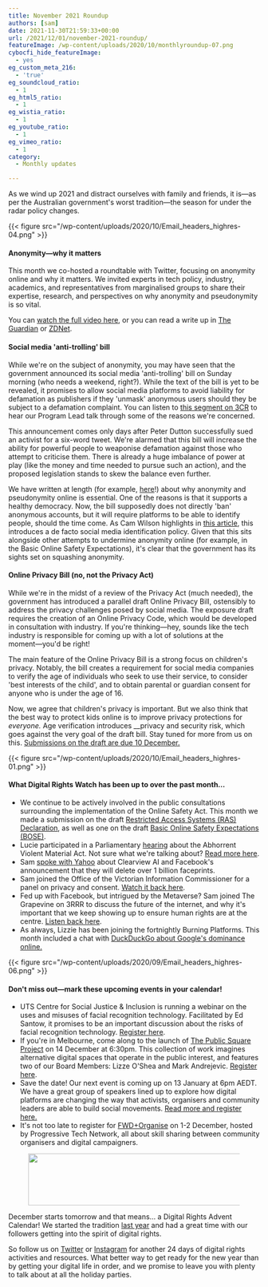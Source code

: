 ```yaml
---
title: November 2021 Roundup
authors: [sam]
date: 2021-11-30T21:59:33+00:00
url: /2021/12/01/november-2021-roundup/
featureImage: /wp-content/uploads/2020/10/monthlyroundup-07.png
cybocfi_hide_featureImage:
  - yes
eg_custom_meta_216:
  - 'true'
eg_soundcloud_ratio:
  - 1
eg_html5_ratio:
  - 1
eg_wistia_ratio:
  - 1
eg_youtube_ratio:
  - 1
eg_vimeo_ratio:
  - 1
category:
  - Monthly updates

---
```

As we wind up 2021 and distract ourselves with family and friends, it is―as per the Australian government's worst tradition―the season for under the radar policy changes.

<div class="wp-block-image">
{{< figure src="/wp-content/uploads/2020/10/Email_headers_highres-04.png" >}}
</div>

#### **Anonym****ity―w****hy it matters**

This month we co-hosted a roundtable with Twitter, focusing on anonymity online and why it matters. We invited experts in tech policy, industry, academics, and representatives from marginalised groups to share their expertise, research, and perspectives on why anonymity and pseudonymity is so vital.

You can <a href="https://u1584542.ct.sendgrid.net/ss/c/oZT1C-8NKsWHlAiWATd-7H9lFTS-oV1IDS4vDXzTZuZ4qOpEF5ZudRWrNW0i_8zG-ys0hbyevi_Ru_JsZ1wDb5aNofic_Cih-ofiQAONyqihKhefiYd_gnryH3efZv2zI8IbpqLDBJC83RSAv6sIMuql5IiYJ7-UHXR0XmDqyvqBK35-9q0EpfTYV9B_i10JUWWo0GyaSHrXdR_mETuo6k6fO5vgmwMSGNTA91nh4CxF5JG74_XhczbdUWYaOFc5S7lHgGhIeUMhLp0a2H2VWk1dC1dBroINvvsHa6htq6sB2Ow3I4DcAaWCe0yTkLltL-gSyO8qyndxd9bbiwOw51oXfcNFNkDZAzQERBMS3Q0/3hg/MiBQS1pFSdaX-9_LuhArOA/h0/SLgFH_s3i1qFcDA1LfgH1Z6A5JELWTkJkCcjGFg4Yek" target="_blank" rel="noreferrer noopener">watch the full video here</a>, or you can read a write up in <a href="https://u1584542.ct.sendgrid.net/ss/c/atcYNHk4Eh2YdGnwBh-YDL2pqlARv2wBshrgOqWkXMEb7kcuYgmLC3-aLulIymBy1iIW4JO-XU0FI2iDBYkv_WwFZOpxjRJBCVqjaScUftKSukeGQWRwqL6Z6T-CuDTFx_7UnP-4cgM14eibjtQ8NR83XF2vFKTKleJ7zvm4DprrXtm_PTpyQHdQbLzA1qS8N3Yr28jWVF_GC0Nww7IwHeWNLQ6cYAuHRqhoFu5Ot6FKz4OB7FxjJIl7mXoHnOUQBIYiTIRa-LUkUuPe2G1rwTyudCBXXooiYSAKtgcrNB-g9c34tlJnNFz9_BXTZfEg7msMugprrW_IRW8_dkvv_7e5BCZ8BqSzB8oc2087vZtJk9u_sk5zE9HucN2A03yMIz3FvJA8zYso4Nyep2fL_q996BUS1-5JTplXRg0xOaRwJMrxJXB6uxK6sWU31Y0zT_3yG1lgY5Ads8bPrh1SQapwI41eI7Ga2VU7Flrs-bmMCh8Q1uJGt_qGzWE5zR6gdRfPnmakYz_X7UY_-6mRyw/3hg/MiBQS1pFSdaX-9_LuhArOA/h1/Bf9O0ExwNGgIRiklZIj7jwqtsjTaUUdHUJY9stsOsos" target="_blank" rel="noreferrer noopener">The Guardian</a> or <a href="https://u1584542.ct.sendgrid.net/ss/c/atcYNHk4Eh2YdGnwBh-YDBgF_lpx9dpLIbqQryNOH0tTbJIzp1fmBI40N32kcqMtp3JMSD5NakasvOjo_LchKz_M0MOKl5tQt01IgWmXQMlL2lGJBK7639ELcnUR0G6US3BGKAp0Lzxqpkpn3vMZVrrQUwNZXvm-U72jos4YWdw9gxvYyQNg5L8fctK1MXRNqiOen8Vp34q3jfuxQZ43F_fIDZVobpeGw8GZZM-CqMfsPgP7wBiccb2O9G91OTIIxZVNCjSgEGmxbIplJBOEFA_aLquAyr1TTiHJF7dv-wVoEwKCE6PBFlaooHUQQ2o4niNS1ihDqUyvMAseauPlV-UgkBIYxvVWb3XcdHE0wJALD6QzkchmaUjJlgjU4sCXdOoujq4EX7up3CiakGng7l5oVLNYWaS2jHQZoDJGHOqjeAzhjHRgKndqIzwt0OcNldkKkIVYQjTOsBYeCW_2eQ/3hg/MiBQS1pFSdaX-9_LuhArOA/h2/i3y4MAmmuBJaHQ1tegtwJt0bwIv2YyUUrMNYjeHzEv0" target="_blank" rel="noreferrer noopener">ZDNet</a>.

#### **Social media 'anti-trolling' bill**

While we're on the subject of anonymity, you may have seen that the government announced its social media 'anti-trolling' bill on Sunday morning (who needs a weekend, right?). While the text of the bill is yet to be revealed, it promises to allow social media platforms to avoid liability for defamation as publishers if they 'unmask' anonymous users should they be subject to a defamation complaint. You can listen to <a href="https://u1584542.ct.sendgrid.net/ss/c/atcYNHk4Eh2YdGnwBh-YDBfJZS1ITpbMpPU7O_HWHb6DfC6ypmaLx7WrH8PtoJl5u7posJKYKjusbEzsmpYiLgBW4ZT1srrusZSFzTXKftlA9MZCvm7GXCyLr0qNSq_f1s2rkXE020innPnwdn6mRg2eqKfUIHVAEuOAPDLB3lqIpI3z_wNg8AKngKiDJDxOX3M66LWt4x63dZFbmeH_LXJm3MyyayQRWBH5v0MfrCZxmUi5kIHfwoZEa9YfQd8KBw4XHg_WBWEp9QKtJ_zwdZ4sJBOrMOBq0kJhONWYFcbSJcxOybjMYOxhrDkWvSzK-BScNTAj6TaeKwLRs0fl3XJKgPwrWR4jKCaqbqKaZs4qFviLZvj1men9xsQpj7EmgEBXylCmBIGBe2z4ZeKZn51RPIQDX39Kn6N2s3qE-FgDFdWNB9LCv967sPRZkhmw/3hg/MiBQS1pFSdaX-9_LuhArOA/h3/c-6D2AvCqVwtmiWsyYdxL2bOwYWV2h0Jr-cHOvw10qo" target="_blank" rel="noreferrer noopener">this segment on 3CR</a> to hear our Program Lead talk through some of the reasons we're concerned.

This announcement comes only days after Peter Dutton successfully sued an activist for a six-word tweet. We're alarmed that this bill will increase the ability for powerful people to weaponise defamation against those who attempt to criticise them. There is already a huge imbalance of power at play (like the money and time needed to pursue such an action), and the proposed legislation stands to skew the balance even further.

We have written at length (for example, <a href="https://u1584542.ct.sendgrid.net/ss/c/CMxF4nARlf6wAFa1PSfv0mmZ9RIuK0LyVv5J0Wo3jtKupaUP7fEDiszgkV52AIiPIqzsTTc2WnzAoHQfajpPNhLv5NVl5YNKPotMc6ahnTgBxN4X_2b-O8wFU2WKCglFpqAqzWyeB2k1L6C-QZWJfOGm6AbhZGZWjY1jbmN5bSu2JH1Kx2bwyeTmUE9--rBvPmbHqF71ZEnyjB9zWq19JQdMYB0bdApPDw-7lPupD57e0UdNCeObzySB5hnSr-FlcoMzeilUKzJEKx_FEAqt17tlI2Rql6f8yfm5wZIOCjKNeB5QGs3lENQX0E32s7q_NR8lahlvgF96fxRnrVqV1-4_wx9ZhH5jFFQGrjPk_Gb0yd0jgFD3NLq9i_ddqEShxPLszRqKQhL4ork48IGW1ggFQjZjhly-4wMbW6fgbfg/3hg/MiBQS1pFSdaX-9_LuhArOA/h4/rnclwqT58U9U8FaNLBA3jufXN3p5OvxPEXH_Ok7wdqg" target="_blank" rel="noreferrer noopener">here</a>!) about why anonymity and pseudonymity online is essential. One of the reasons is that it supports a healthy democracy. Now, the bill supposedly does not directly 'ban' anonymous accounts, but it will require platforms to be able to identify people, should the time come. As Cam Wilson highlights in <a href="https://u1584542.ct.sendgrid.net/ss/c/dSCQfi9FLISmU3ZE3bfPhtqOXb8ABFsYdMipbgBrRZTcdovyWbD5xyNuyt8VtZt2Sn3LT3HfLnm2h0CN3WNBW8U6dD-AcT24gk-Pw7ZD6UkAQZf0LnEZCskc2lPwD_8HnUKhg31ZoscQMn6F7IW8qSxfo7qSu4DLW6FE1XKRDz4a2wvmL_Vc2-5xS7wvhZdIYJ5zbqFdUvP8MGqyrFX1roc7FucwUgKmpue1ivi5yYo8ATL78f51-Bb4LB3noSGeuRocsfXetZEQAX5HLChjeWXUwXDzzOtYBKNofpE5I34GfxG2wmVL82AN_kr14Hfxk1968si_pElb3r1CAFQ5bwvmAKMGJNkH7-PC_tRdtTo/3hg/MiBQS1pFSdaX-9_LuhArOA/h5/xKlvMjjEUeVs_a9bf37knKNosUx8SxyFlqCX9lPDbXc" target="_blank" rel="noreferrer noopener">this article</a>, this introduces a de facto social media identification policy. Given that this sits alongside other attempts to undermine anonymity online (for example, in the Basic Online Safety Expectations), it's clear that the government has its sights set on squashing anonymity.

#### **Online Privacy Bill (no, not the Privacy Act)**

While we're in the midst of a review of the Privacy Act (much needed), the government has introduced a parallel draft Online Privacy Bill, ostensibly to address the privacy challenges posed by social media. The exposure draft requires the creation of an Online Privacy Code, which would be developed in consultation with industry. If you're thinking―hey, sounds like the tech industry is responsible for coming up with a lot of solutions at the moment―you'd be right!

The main feature of the Online Privacy Bill is a strong focus on children's privacy. Notably, the bill creates a requirement for social media companies to verify the age of individuals who seek to use their service, to consider 'best interests of the child', and to obtain parental or guardian consent for anyone who is under the age of 16.

Now, we agree that children's privacy is important. But we also think that the best way to protect kids online is to improve privacy protections for _everyone._ Age verification introduces __privacy and security risk, which goes against the very goal of the draft bill. Stay tuned for more from us on this. <a href="https://u1584542.ct.sendgrid.net/ss/c/Mqag7sW8TIW-nixyBdulQjLX13aJrTakH9p9ey6O-ZEHPBEq3hdfure0I8i9AktEzQ_2CGCPr4J9GkyWosonoH5mpNxUdMSu5jJgIBUjTLTzLav4o27lp6IQP9b0AeR9SgCTW3e9_BnSFLPJnLX2S4ywGcmlVrjJuZZtmZJsvAkcHN4YWGBIuTNP-aSqvIrnZho0n7wOe4OUuVAAo8ocbxYkKmIfC_pXTBNp-QZbwjLSoAoTfDRlwz-eCeYoouMbwbkb-4RwnW8uGD9GvoOwlFpoDs07ZfS9wsgjQ_03-iftW33xEvPkqGIkojpXRVT5tlowYzs-NVSlEdwWqmN-w73tZMmOZX-J7pNtj2VsVe6knQTZ0eD_o2KSmC8v6S2_FxCn3KVuJ9IdLnn1sROacw7YvQ9W_TFdJDPkuKUMOWR7O6Jej5WkgASaC3fAcpEX/3hg/MiBQS1pFSdaX-9_LuhArOA/h6/yu50KeUTBmkqMZTUOBhdzZwjQlTR5X8tl8ly1boRWxQ" target="_blank" rel="noreferrer noopener">Submissions on the draft are due 10 December.</a>

<div class="wp-block-image">
{{< figure src="/wp-content/uploads/2020/10/Email_headers_highres-01.png" >}}
</div>

#### **What Digital Rights Watch has been up to over the past month&#8230;**

  * We continue to be actively involved in the public consultations surrounding the implementation of the Online Safety Act. This month we made a submission on the draft <a href="https://u1584542.ct.sendgrid.net/ss/c/CMxF4nARlf6wAFa1PSfv0mmZ9RIuK0LyVv5J0Wo3jtLocM0Z-eU5gv4Gig35sWZtAjJPPjOLQrqk24SOoSmVF6NhT0Gl1-YgKYTszjKp5KUhsLj4RtE00FFeFst35VdU6pZwPONlelfIvhJ8wMADc3J_eu-paQW7GzCqQIsxYle0eFzjUtd2TUld8Ba88dqraej-7T_C1R5O2mglABM3mR0BvoNvXMfMTspVEu2L96jhPQBW6vjXioQPVUdVr--QgMENeL2ufpYAUoLbjs5j3rmR2n5SOVa4Ux2Aimp7dcBMnU03dnQNU4wyO4c76qMs1eStCbYgJq2koeF0RwQ_PvkIw6GOnnPWcZECDmzcgeOzWpDK36vY1pTxiYd33uPzY0JI6lwMmILbtolBNFGcDOQqR7grjpK7XjK1e49zQsH1MJ4TH8QzRvHOqgGc7xDv/3hg/MiBQS1pFSdaX-9_LuhArOA/h7/LBGShR4J_bLxpOMeUB870RcqGVXDwVyiwbfjy35Zsgo" target="_blank" rel="noreferrer noopener">Restricted Access Systems (RAS) Declaration</a>, as well as one on the draft <a href="https://u1584542.ct.sendgrid.net/ss/c/CMxF4nARlf6wAFa1PSfv0mmZ9RIuK0LyVv5J0Wo3jtLocM0Z-eU5gv4Gig35sWZtC36WPkzk6Hj58VhVWwmHqua9K5omh1T2v4vBMa1l3sWVBsSNTON-Ejl74-qkz5JBbaorNSOCMpg1kFO7tRPxCFWZiu8BDlb-ysvqzZgFuJb7KYTUEPm9eYo6tG5O93rOi2jt6rqpSTn8Uo5RBaJndIkoGXVs76uaVPyDKuOpSqfBeXDzhJuQGSzYLpCFHdRcTBOIS_JsJGf7sqeW77YwyYJC8tdf8GUW4aeLcb3obeH4HMCGTOV5VYTBrwWklecfoAFC9NYyS04bfWYzlI4RMU4A96PmX1o04AxNobrPcAiPZy1fx9J_vAZPISd7O90H38zr6KhZblF9ZzAeReW_jrvKUlO9mthQ8JxbIS-GhhXhhtQdFhzBB4F7pdli0A2I/3hg/MiBQS1pFSdaX-9_LuhArOA/h8/wo8Vnqce3fV4n7mquAeAHffWBfyR3_JtvMJFttcaxpI" target="_blank" rel="noreferrer noopener">Basic Online Safety Expectations (BOSE)</a>.
  * Lucie participated in a Parliamentary <a href="https://u1584542.ct.sendgrid.net/ss/c/1XQbiUZqIgkFRQxQopJGKWI2-Adn0jJHKHfA1c9Eihu2GA7jKcEkvYE3rLIElB8aVrvtJvdhzo3ER3bW-NBB-9_lyWnAHlfL3A8yFrOFpAlM-kIgaT-zfkyxqm6EePYNVCzk6XH5JrN_Q57SgTp9dFoUxvp2N92iSVyVDTSrbQia8cAhaSGMtrw3RcQQ6PSW6eyG4tolaLCpu3HTnAm8anjQ0qN2FWbKtfBGLGztFFScfoSBQvangQGnHJFQqcRmfuVg1CCLRGPAmkQaHRL6aktnJWbZqtWLq_EXLBCRtgmurLJtXPuKMBEehzu7MQ8GSNgjgXil1ggGRIlRTV-sPKrZ75u4P1KfeoceDBxPGVWQ8E0mw9B5GrlQYYKEU_U--L5PrqxXed3qgRP9tpJqQknALGkxyTNg-82XRKufvY0/3hg/MiBQS1pFSdaX-9_LuhArOA/h9/3vKDBr3d1ynBYdsWInAwBTf7iqcxPG4bxELNEV7XTlc" target="_blank" rel="noreferrer noopener">hearing</a> about the Abhorrent Violent Material Act. Not sure what we're talking about? <a href="https://u1584542.ct.sendgrid.net/ss/c/CMxF4nARlf6wAFa1PSfv0mmZ9RIuK0LyVv5J0Wo3jtI-xmUIpcn28BoGjReeHaCIzCODjzHVwnYyoNpRcx8QEAnbn8ThSJleCvrtj9PBNyCt2f1xitINNB0q3uZLv9O_I1xLArt_4zSxEHW8yBeSMcMvbCkPs8SuTJ0_aayQlxAbIUJv6ALKoRXx1G7Hl2jVY-lZmDuPQRVRUXJGeMh2WeTHrVtBPlVVeh-NIwwmEFC9IYc4EbN6XwzA9gkgbkrMMt1Qxer4IM2zyE7995-nQoOq3G8Zogsb0c1rzyZjKhCQhbHGRTr925M-e2Q1VxHv_16l2bxwKIPXmrKGaNGHRswhaiAv_th-QwBdkcjLAH2vzoqt8cCKnJelzN7Jsg0YGj_u7BTjJ7gNogp9qv70fKiVGuFxPxf0iiZiZ7YdNy4/3hg/MiBQS1pFSdaX-9_LuhArOA/h10/HUfTSjpXqzbMIqyzlnKxRGnMVpzFnWbKv5ljUI2GCiw" target="_blank" rel="noreferrer noopener">Read more here</a>.
  * Sam <a href="https://u1584542.ct.sendgrid.net/ss/c/P8Elou2Rvc0qoMPEUZrMXdl1bJkXGDaM_wtgtjO8H271AVswQytezSwtXib4scsdhCzDkSKxOBQ7e9vPvONG081CK4GMvPnqEM_dMowdowGMW6N4e2yvtPgr2sGJuGEUbrWPOP-0QBc73XBddn_PnYDN2iwgUQWBvDrLe39f_UgmrdSfyAFexWsZLS7RzxOFs7Fi0M7fc4h14wf3nUsr4QejVWp1moNm6gBLZmCE8vwZAFKwXXkAwGDEFqJuwEzabjPoCSH_bhwdYmRZfcIgJcUmv1o1TOk86JN6gtdh_IB-PEacE7CTRkHWAESeTzN8o4lLUOplGN3Kt5vMsdyD4-Z_s60lSLcHAYmKzuccBKSlzbDP-AEFwfS2ViBzzKtP4qZ80ahKFQX0LLNetPaDJYrUGocpRAtSIhdBrTY2M49AzU5UGAwgx_eD3rsYCoCZ/3hg/MiBQS1pFSdaX-9_LuhArOA/h11/aBvc63804IJB1ZJZywJF88YiTRgK-oY0Qfofvf0qqFE" target="_blank" rel="noreferrer noopener">spoke with Yahoo</a> about Clearview AI and Facebook's announcement that they will delete over 1 billion faceprints.
  * Sam joined the Office of the Victorian Information Commissioner for a panel on privacy and consent. <a href="https://u1584542.ct.sendgrid.net/ss/c/7m9VDUTsZHJXsX_nbnqDrec891rhezpur63TQOLmlzUXxCDA5c8P4C_2WBWmyePmYSFKddOHWKrgYnSVHR5p-07KzBnHz3fw1DsiXVHZL62oKwRU7j3Z6asZ-CVQ2rTnuoztN9efBs6IMpHUNRLqOHhclSHP96fm6WLBAZujqnTOS86a3W9vuwlfT2nFqxnOLZDRtMwyVHpTtJ_9sypPsRYnPel7uXqrj9l56wD0sFadb-BPM-riVt9ZJk7NEkog0G8FOdMHPg4-oEml0bd90ada_Ue6NXBHH6bKLcotI4uJTket_AloA0rSPkoHrNsjI8dfWycRuCUCo1n_0k3SOL7naRt4pRz-8sZnf0BuQfQ/3hg/MiBQS1pFSdaX-9_LuhArOA/h12/WQ-xASlL5Cx7wJmuSV8SoQ0GIHFVs_XbSt6B_3s2A-o" target="_blank" rel="noreferrer noopener">Watch it back here</a>.
  * Fed up with Facebook, but intrigued by the Metaverse? Sam joined The Grapevine on 3RRR to discuss the future of the internet, and why it's important that we keep showing up to ensure human rights are at the centre. <a href="https://u1584542.ct.sendgrid.net/ss/c/atcYNHk4Eh2YdGnwBh-YDI_bngnm5oMoclHKUJmOggzYBCwQeRWs3EXyuHeqx9o3CBQLMcVO6W3T--BePbbZA2dS0DHdIaOEnibzHV_FClMPWih7fYxYRAYyIOZ9Qr_Sj6_uO9Iu6_nDJgZU2fvbn8m6eWjaqt9swxrkY3egWVOJd_hbAlcRb5kcE69UPMAK_EGV5-wKFHJtwOVhhS_4aAEVfjG9R1BK-Q23kjxm2E1UE96GG2Amqzev0Iiqd51bNPP3jGDczloOJ4G0-tTSTT1Im8K8vqgi70O8tAiQ0tnHfI_2-2s6kouOOiZXaas0El6LSbiUT7EbCOqNHe4GUeef0u9hcPQc21NjJekTykPpORcE3fhjU9uubsJ4n2WYrXggBSn-yA9-2hWe-bOzAw/3hg/MiBQS1pFSdaX-9_LuhArOA/h13/dgEJoBE_RtziIiz4U4W2AuPvDsivcaMVF2xrcp0CJ50" target="_blank" rel="noreferrer noopener">Listen back here</a>.
  * As always, Lizzie has been joining the fortnightly Burning Platforms. This month included a chat with <a href="https://u1584542.ct.sendgrid.net/ss/c/atcYNHk4Eh2YdGnwBh-YDGPAHpOHpqATgY5qrC-ZkjbHmRFyvB60vx1jk9VZdEGKzJMiLphpz2oznxUZZxLTkQq3q2ewt0SGh-WjkP84YgONWzBidimVyx9_s2Ayc_CjHEwygqMxdFsMiJmYIvelm-6NygORZefp05635peG8ntHVeBZQiViq0PRCvie96oq9uQRoN6iwy4vaioY1AOMKU3yH-J36Q_XWLoDAqz5DTUnA5Ed149D088vNu8hq1YKmdd98SOPEJbloEXUdWd9e2o2JovOuFE4Qm6TUGMgLekXTzMPlnPDc_yMi05RUjPB-VvTe03yM0RjqqYdOoFv9_dhm1tijQFa9zAVXqYtsJg_-tnDvKSu8sxeyW2BxNx3BgEHuicQl9qlCPLEAIsulXXUW9QSdJ0sTj2ZrrQsRoH-JGlw2_zfCnVX7Prf29p7/3hg/MiBQS1pFSdaX-9_LuhArOA/h14/6QwyWYVsInnzJmMYEM3xz49FJyxRG1dGsX4mGi5IAO0" target="_blank" rel="noreferrer noopener">DuckDuckGo about Google's dominance online.</a>

<div class="wp-block-image">
{{< figure src="/wp-content/uploads/2020/09/Email_headers_highres-06.png" >}}
</div>

#### **Don't miss out—mark these upcoming events in your calendar!**

  * UTS Centre for Social Justice & Inclusion is running a webinar on the uses and misuses of facial recognition technology. Facilitated by Ed Santow, it promises to be an important discussion about the risks of facial recognition technology. <a href="https://u1584542.ct.sendgrid.net/ss/c/mRNLFKyANPYkYXuUTzk_S577vXVTzxnBJ1rQ5YWYdy7JFxmd0Q0Z992udz-mRjqb0g0OgRKqJ70_4Zh7KFGYcPxZLs3e7K66NaH4FgDhRKrONvvYeRhmjcFbcfMPuSpMiBRpJAZu6gcPOUIic5-KaLrUZyUOoneFYVuzfZOFzUeiayLkJawlrdChEiVw_BQwCF92IZbzRqZIpIwSqlu4I5gVVn0ORnzPPF26ePPRiTqfMmj1wioNORg65iBNjXcMrA2sTQJKYsAxpwSnDsbbDtyfGU4AnRNJLdYyIlhT95zNhhkStybJSx0T9d6Z82CkJtoTv8wIp1t8_GQJ30qPp_7BpU_oT767zOMjFnTKpYBvFN6kMRUwNPpNoc2rzP4iU4XKA99x1eIB22-kvpJ4OQ/3hg/MiBQS1pFSdaX-9_LuhArOA/h15/TFHYiX10ijRki5DYh7Yw52w_hVHfZVHEbuG5Slg6Yds" target="_blank" rel="noreferrer noopener">Register here</a>.
  * If you're in Melbourne, come along to the launch of <a href="https://u1584542.ct.sendgrid.net/ss/c/atcYNHk4Eh2YdGnwBh-YDA5_RIz_Ue2xhs_j_8sq5WBr57HXUdqF4_qxWUHn6AnQJfsrZdU7VeXigYI5kg18869eiUBnL1eq06Sy1O1stQRXtZyeUp4mXu0nOCwPaT9Cohx5K4gbTpWoMAyVaJZOiDVVVko_CBAzYjQCrdSurBAoxbiuJzi-X20ycFyLmVGStNbiTZp4frjXwmy-3Dxc4gC2L1KHvD1KWwxevMe-rZl9W8DNTew9QAJszDQ3QLyNHpWOMgap_bJe7nFP5aMOU8_lqEYizJkjS2nE1PHclme7cQLksA5MnUZQ7LfbjJXIaHFWFfYmQh7iYqtbtuoJU22nQVDVC_zFWpOnp0YYb7OwtgcEOb8yvCbMtKPAu4vSEVF3QjtvqSAPGSkcVwQ7U1gN9QcjL_PTgwWVzuRG8_Y/3hg/MiBQS1pFSdaX-9_LuhArOA/h16/jNzl6YKYndvOpggaf-QtIXjAhsRiIm3mwFd_eAkvy8w" target="_blank" rel="noreferrer noopener">The Public Square Project</a> on 14 December at 6:30pm. This collection of work imagines alternative digital spaces that operate in the public interest, and features two of our Board Members: Lizze O'Shea and Mark Andrejevic. <a href="https://u1584542.ct.sendgrid.net/ss/c/c511-KAjM3jU_4OIFtitbY2pE7qs6XUkt1n8Mba7P4dS1AMNZPqu9Gyl3JrmC8AT7fUnOdp6cT6FlHhWSYNhuivDRsr0p-gB2affwfg2p1LrdcyJli2OPTy4G_7IzwoQrtGUX1wECm8juqx8TzlFmjsqSEx1RTTsSs7KCvnGczsedemWozT9nGQcuW2IwLhxZM0gKhg5AKmlHV3zsQC8mB3xjeWBXNaGZn22bjLWsSetnmuzs63SpFojMmSo8MXrheqE0pxpSijSHgyvvTVXmf-tWJ8IpWgRxK9Y8o579BixtYyKJS66NPM7HMRJaNNhP2uFCBghHmk9uEtbsJtiQv4JWOofIlmgBaVKB7TYEaqK2OpGuVg-1Aq5A5J9FrwikhTiTtcjZAa692lg9ZKh3qulkMy9mxl41oatzOe_tmY/3hg/MiBQS1pFSdaX-9_LuhArOA/h17/rEo-aAfmodA5Qu7FjjMUmUmVUbUz-XGuyHGb9S5eh5M" target="_blank" rel="noreferrer noopener">Register here</a>.
  * Save the date! Our next event is coming up on 13 January at 6pm AEDT. We have a great group of speakers lined up to explore how digital platforms are changing the way that activists, organisers and community leaders are able to build social movements. <a href="https://u1584542.ct.sendgrid.net/ss/c/CMxF4nARlf6wAFa1PSfv0mmZ9RIuK0LyVv5J0Wo3jtI-xmUIpcn28BoGjReeHaCIkzU18rJSZzV2Aly93EI1NP50MsRV7SW-vdYtj3MVDZIjIMhzr264Yv3-DJcFDSMXaDmexC9hig44Cc3GBaycZ1cBGblCP6g-COSdLdLdWeKroRl4DyCsod3n5xkctrV0KkcJ23KSkGiwC5nS8u7SqGtOfpSbSLyGBU4T3yepctvAWOIQwuloYqJMvmo73gTAQhXSpcgKwED4LmuC-gUqvtqMhiLY5bU3h9V0cpyjUiNUg2lmi-uP75Go21N8HHCEEnBUjkysUgqvgz5nfaaIWM-9tKXqOK9seLdR4pGL0RzE0aGQW1P8s1Cdg1j61Lnx2_P-PTISU7o-ie3suNYjAUUoww9QIpp-KeDFmFo8qH0/3hg/MiBQS1pFSdaX-9_LuhArOA/h18/dqOQYaFcmxVLARg1y2oaYWewutM5XVAay3w0SlxNtPs" target="_blank" rel="noreferrer noopener">Read more and register here.</a>
  * <a href="https://u1584542.ct.sendgrid.net/ss/c/CMxF4nARlf6wAFa1PSfv0mmZ9RIuK0LyVv5J0Wo3jtI-xmUIpcn28BoGjReeHaCIkzU18rJSZzV2Aly93EI1NP50MsRV7SW-vdYtj3MVDZIjIMhzr264Yv3-DJcFDSMXOSkvYXiWQG1PBlDG4XXnBMcTLrTOKGXoYVQV0cHQfjprK4Kqtppc9-LkMX4ymsDHmcjOSreraVSt15qJq3FCvmL2tfks0cVzx-HHOX6mhRAwMjl2Yo-XrWiWLwVoYIFXvOeVYA-8LXpv_P6_ZjGn2DeuFVrUtaikq2G8FYYvguNnCMT7mcCO6ZWimG3FGTiGejZm5XZz9Z7OGj1kOj4By3XXLFL9nKKfKXCbztgDapk-FXHFa3nfLS0JmytWLf-Qg0wFFXJHhrCTfBETJwyaBEXIDuNp-2A1tW-bJKA3p2o/3hg/MiBQS1pFSdaX-9_LuhArOA/h19/nKbFfWecBD_D8eDeGDBUOdgdQdIjPgPv6U9jiPWfYp0" target="_blank" rel="noreferrer noopener"></a>It's not too late to register for <a href="https://u1584542.ct.sendgrid.net/ss/c/atcYNHk4Eh2YdGnwBh-YDG0r4UXGBtM7yc-iUfHV1vPSeJi9Rx6JojsNQMqouOO2AwWEt9Uz_UYmTFPmPgXbd_7nD8UY6XnRDXgcZNCEuy5jR9_PoN_jaldYuubhD1btY3GakDPxpzSgnGiQnoZUcOXpg7gOdJDX2zgn6PtBxzoVOjNb25XKahVcCvJZHCXWV9OZ4rU45bpdn1bWOyBZ4ye_ohUFNkVeiH0PZYNh1XguMHlC7deoIeornid6-FT1uBiWL9aZGsIibwrOTIxah711anBhVV42P6I7R9e_KIkNzhCslP0OrVJhFZPfN2Dnnvlq7o88Y9ZGGCUwj5kVgg/3hg/MiBQS1pFSdaX-9_LuhArOA/h20/b-cd9_RpPwYCKzAzSVzwfKdX6Xvnocb2RqGDrHKGHP4" target="_blank" rel="noreferrer noopener">FWD+Organise</a> on 1-2 December, hosted by Progressive Tech Network, all about skill sharing between community organisers and digital campaigners.

<div class="wp-block-image">
  <figure class="aligncenter is-resized"><img loading="lazy" decoding="async" src="https://ci4.googleusercontent.com/proxy/A1OmmN3sos1-vlUxNfDkbwuo2juqvAnSR_37l86U6n4wa-gAw9gDMhrauqUaO794te-7OJ3xRFiAjskme99srJxUbFSgohysaHwjpzS849MC6TmF2x5GIjrFlppDnWGNUPW_=s0-d-e1-ft#https://s3.amazonaws.com/can2-unlayer/1638245498543-Email_headers_highres-02.png" alt="" width="626" height="104" title="" /></figure>
</div>

December starts tomorrow and that means… a Digital Rights Advent Calendar! We started the tradition <a href="https://u1584542.ct.sendgrid.net/ss/c/CMxF4nARlf6wAFa1PSfv0mmZ9RIuK0LyVv5J0Wo3jtInxgsuoq-HB1e-Q0lynu6gnkS4XuvPqjtEofWwjjp3vj5BDB92kO3W9dO27fm8WCgzggj0d7rWVQL7BuyT0sp2wqsSxQOsLKmC9AfBIuWnGH5-N8AYQoA3PumN_UanW-jd9BaBwMtAUaG8pPf2O91ADWwFc5y-0qeYqR2UQM7gg_XvKc_pZ69jx_hqmr39cC1lT0u36Igr-3xMhOziY50fdHuveqIOhpWHDTaEfUtI8prSlGam0K6GTYQvm4xRD0OaHkvZUfaSh04QBY3nBP8ong4VEfV2Z-jo0jCpUMyXunDVPfhdZHp-HvwgMf2rSawtVoV1bP6nAr7Bv34APu1h1sCs9_-TFsEm1vfq3ErIIVrHBUzxr9x3NlW6yMYVKgs/3hg/MiBQS1pFSdaX-9_LuhArOA/h21/M5FgZDv7oQc9ORSLcmKaSeqprXpLn4aN0truGQodryk" target="_blank" rel="noreferrer noopener">last year</a> and had a great time with our followers getting into the spirit of digital rights.

So follow us on <a rel="noreferrer noopener" href="https://u1584542.ct.sendgrid.net/ss/c/dSCQfi9FLISmU3ZE3bfPhlSBN6XYeCKzaLLHWVkJ-A-dXr0aXVK1KUyA2iaCQm-l3ebvWbGmeNIzZJRZ9ZFCXD0V5ha6OcCMN53dDbhgGVj1N03ahQvdZa368mbp835XdiPIPVT00VBNlK2Lcx6eLE2GmwDZvRGVNCILJTBhkKZn5Ih0vzKxP8ECHhl9juxYuDG1VHktyBkL2kIMtYuNals4xWy8AjNFm3Zc3fTT_q7ZYBFkGSRdENWd47BcunbXs44O-KyPcDONyaapKN0YHBIcAyDdYXzeXT3FaZfkNV5ug4DwRL08RTcMmG3Wpzw9sUwdJ3-OcKX4SKp1AI9_sNkGzONsH1NUkF9AqF-jJBE/3hg/MiBQS1pFSdaX-9_LuhArOA/h22/NeOc-JBOUq9YxMVDu55GZsDvRAHvT4XL8CJjaHLQpxs" target="_blank">Twitter</a> or <a rel="noreferrer noopener" href="https://u1584542.ct.sendgrid.net/ss/c/atcYNHk4Eh2YdGnwBh-YDE-osrDsyUs4KS0eRiq-k7RwLYbxnoEXJF6cXdT49xbBDmc3JHOZ-FITrCL_UGlKFEUnBEEkcUPbyhoxM6FmgLF5sL_O6dpHXV1UfDg3TPuFqGCndh-4DGbZhe8DUBTjLBZ5KeohHFV6k9zTvgLkv92HpUMhsEgG4wF8tzR21TwRiWaddnouQM2RvXxnYuzT9KKejVreXtJfBaWtofeENP5mbyTW4tEMWWTQ8Q0ap5U6ExEvgMZ4FQGmbjlbuJBDnhBI5sqA6TSFFIWGSGOjtcuWk-w3tuqZjbSKBtfp6w2Lpl86Y8P0tXr1hgxrnGrk2PMvRW_OJnRhmetEYgjrsMc/3hg/MiBQS1pFSdaX-9_LuhArOA/h23/767YXpjDO2CNy7ypKaC-RudQf8rRoDTCLAepaE42jig" target="_blank">Instagram</a> for another 24 days of digital rights activities and resources. What better way to get ready for the new year than by getting your digital life in order, and we promise to leave you with plenty to talk about at all the holiday parties.
